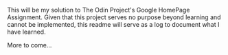 This will be my solution to The Odin Project's Google HomePage Assignment.  Given that this project serves no purpose beyond learning and cannot be implemented, this readme will serve as a log to document what I have learned.

More to come...

